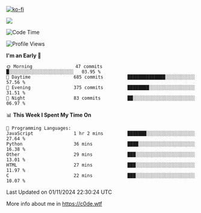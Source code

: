 [![ko-fi](https://ko-fi.com/img/githubbutton_sm.svg)](https://ko-fi.com/Z8Z4Y2LKX)

<a href="https://wakatime.com"><img src="https://wakatime.com/share/@c0dezin/b7f18a7c-ab3a-40b8-8bc7-b1b7bf71f1d6.svg" /></a>

<!--START_SECTION:waka-->
![Code Time](http://img.shields.io/badge/Code%20Time-135%20hrs%2027%20mins-blue)

![Profile Views](http://img.shields.io/badge/Profile%20Views-2-blue)

**I'm an Early 🐤** 

```text
🌞 Morning                47 commits          █░░░░░░░░░░░░░░░░░░░░░░░░   03.95 % 
🌆 Daytime                685 commits         ██████████████░░░░░░░░░░░   57.56 % 
🌃 Evening                375 commits         ████████░░░░░░░░░░░░░░░░░   31.51 % 
🌙 Night                  83 commits          ██░░░░░░░░░░░░░░░░░░░░░░░   06.97 % 
```


📊 **This Week I Spent My Time On** 

```text
💬 Programming Languages: 
JavaScript               1 hr 2 mins         ███████░░░░░░░░░░░░░░░░░░   27.64 % 
Python                   36 mins             ████░░░░░░░░░░░░░░░░░░░░░   16.38 % 
Other                    29 mins             ███░░░░░░░░░░░░░░░░░░░░░░   13.01 % 
HTML                     27 mins             ███░░░░░░░░░░░░░░░░░░░░░░   11.97 % 
C                        22 mins             ███░░░░░░░░░░░░░░░░░░░░░░   10.07 % 
```


 Last Updated on 01/11/2024 22:30:24 UTC
<!--END_SECTION:waka-->

More info about me in https://c0de.wtf
